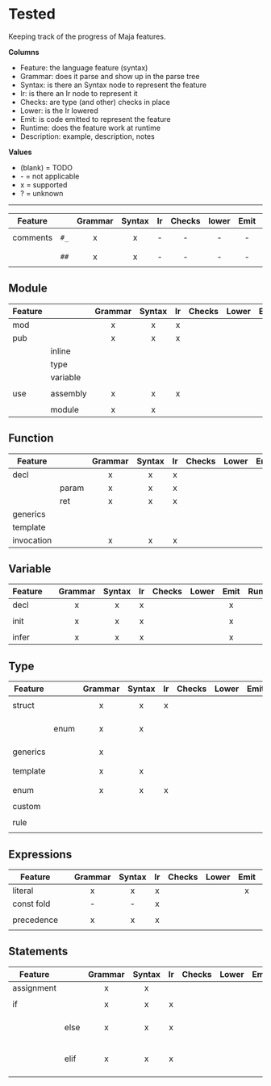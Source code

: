 # Tested

Keeping track of the progress of Maja features.

**Columns**

- Feature: the language feature (syntax)
- Grammar: does it parse and show up in the parse tree
- Syntax: is there an Syntax node to represent the feature
- Ir: is there an Ir node to represent it
- Checks: are type (and other) checks in place
- Lower: is the Ir lowered
- Emit: is code emitted to represent the feature
- Runtime: does the feature work at runtime
- Description: example, description, notes

**Values**

- (blank) = TODO
- \- = not applicable
- x = supported
- ? = unknown

---

|Feature      |   |Grammar|Syntax|Ir|Checks|lower|Emit|Runtime|Description|
|-------------|--------------|:-:|:-:|:-:|:-:|:-:|:-:|---|---------------|
| comments    | `#_` | x | x | - | - | - | - | - | `#_ regular comment`  |
|             | `##` | x | x | - | - | - | - | - | `## comment warning`  |

## Module

|Feature      |   |Grammar|Syntax|Ir|Checks|Lower|Emit|Runtime|Description|
|-------------|-----|:-:|:-:|:-:|:-:|:-:|:-:|---|---------------|
| mod    |          | x | x | x |   |   | x |   | `mod myModule`  |
| pub    |          | x | x | x |   |   |   |   | `pub mySymbol`  |
|        | inline   |   |   |   |   |   |   |   | `pub myFn(): U8`  |
|        | type     |   |   |   |   |   |   |   | `pub myType`  |
|        | variable |   |   |   |   |   |   |   | `pub myImmVar`  |
| use    | assembly | x | x | x |   |   |   |   | `use assembly.class`  |
|        | module   | x | x |   |   |   |   |   | `use module`  |

## Function

|Feature      |   |Grammar|Syntax|Ir|Checks|Lower|Emit|Runtime|Description|
|-------------|-----|:-:|:-:|:-:|:-:|:-:|:-:|---|---------------|
| decl       |       | x | x | x |   |   | x |   | `fn: ()`  |
|            | param | x | x | x |   |   | x |   | `fn: (p: U8)`  |
|            | ret   | x | x | x |   |   | x |   | `fn: (): U8`  |
| generics   |       |   |   |   |   |   |   |   | `fn: <T>()`  |
| template   |       |   |   |   |   |   |   |   | `fn: <#T>()`  |
| invocation |       | x | x | x |   |   |   |   | `fn()`  |

## Variable

|Feature      |   |Grammar|Syntax|Ir|Checks|Lower|Emit|Runtime|Description|
|-------------|-----|:-:|:-:|:-:|:-:|:-:|:-:|---|---------------|
| decl       |   | x | x | x |   |   | x |   | `var: U8`  |
| init       |   | x | x | x |   |   | x |   | `var: U8 = 42`  |
| infer      |   | x | x | x |   |   | x |   | `var := 42`  |

## Type

|Feature      |   |Grammar|Syntax|Ir|Checks|Lower|Emit|Runtime|Description|
|-------------|-----|:-:|:-:|:-:|:-:|:-:|:-:|---|---------------|
| struct      |      | x | x | x |   |   |   |   | `MyType -> fld: U8`  |
|             | enum | x | x |   |   |   |   |   | `MyType -> fld: U8 -> Opt1, Opt2`  |
| generics    |      | x |   |   |   |   |   |   | `MyType<T> -> fld: T`  |
| template    |      | x | x |   |   |   |   |   | `MyType<#T> -> fld: T`  |
| enum        |      | x | x | x |   |   |   |   | `MyType -> opt1, opt2`  |
| custom      |      |   |   |   |   |   |   |   | `MyType: U8`  |
| rule        |      |   |   |   |   |   |   |   | `MyType -> #fld1 > 0`  |

## Expressions

|Feature      |   |Grammar|Syntax|Ir|Checks|Lower|Emit|Runtime|Description|
|-------------|-----|:-:|:-:|:-:|:-:|:-:|:-:|---|---------------|
| literal     |   | x | x | x |   |   | x |   | `42`, `'hello'`  |
| const fold  |   | - | - | x |   |   |   |   | `42 + 101` |
| precedence  |   | x | x | x |   |   |   |   | `(42 + 101) / 2`  |

## Statements

|Feature      |   |Grammar|Syntax|Ir|Checks|Lower|Emit|Runtime|Description|
|-------------|-----|:-:|:-:|:-:|:-:|:-:|:-:|---|---------------|
| assignment |      | x | x |   |   |   |   |   | `x = 42`  |
| if      |      | x | x | x |   |   |   |   | `if <condition>`  |
|         | else | x | x | x |   |   |   |   | `if <condition> else`  |
|         | elif | x | x | x |   |   |   |   | `if <condition> elif <condition>`  |
